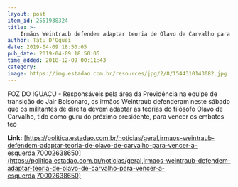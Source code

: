 ```yaml
---
layout: post
item_id: 2551938324
title: >-
    Irmãos Weintraub defendem adaptar teoria de Olavo de Carvalho para vencer a esquerda
author: Tatu D'Oquei
date: 2019-04-09 18:50:05
pub_date: 2019-04-09 18:50:05
time_added: 2018-12-09 00:11:43
category: 
image: https://img.estadao.com.br/resources/jpg/2/8/1544310143082.jpg
---
```


FOZ DO IGUAÇU - Responsáveis pela área da Previdência na equipe de transição de Jair Bolsonaro, os irmãos Weintraub defenderam neste sábado que os militantes de direita devem adaptar as teorias do filósofo Olavo de Carvalho, tido como guru do próximo presidente, para vencer os embates teó

**Link:** [https://politica.estadao.com.br/noticias/geral,irmaos-weintraub-defendem-adaptar-teoria-de-olavo-de-carvalho-para-vencer-a-esquerda,70002638650](https://politica.estadao.com.br/noticias/geral,irmaos-weintraub-defendem-adaptar-teoria-de-olavo-de-carvalho-para-vencer-a-esquerda,70002638650)

